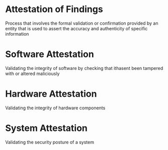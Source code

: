 # Attestation of Findings

Process that involves the formal validation or confirmation provided by an entity that is used to assert the accuracy and authenticity of specific information

# Software Attestation

Validating the integrity of software by checking that ithasent been tampered with or altered maliciously

# Hardware Attestation

Validating the integrity of hardware components

# System Attestation

Validating the security posture of a system